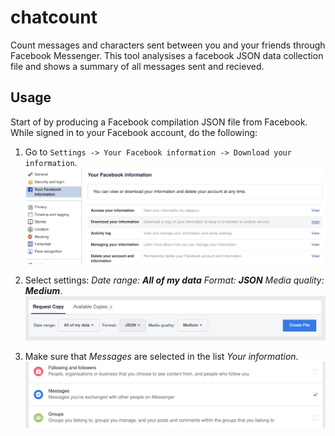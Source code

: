 # chatcount
Count messages and characters sent between you and your friends through Facebook Messenger. This tool analysises a facebook JSON data collection file and shows a summary of all messages sent and recieved.

## Usage
Start of by producing a Facebook compilation JSON file from Facebook. While signed in to your Facebook account, do the following:

1. Go to `Settings -> Your Facebook information -> Download your information`.
![Step1](resources/1.png)

2. Select settings: *Date range: __All of my data__* *Format: __JSON__* *Media quality: __Medium__*.
![Step2](resources/2.png)

3. Make sure that *Messages* are selected in the list *Your information*.
![Step3](resources/3.png)

